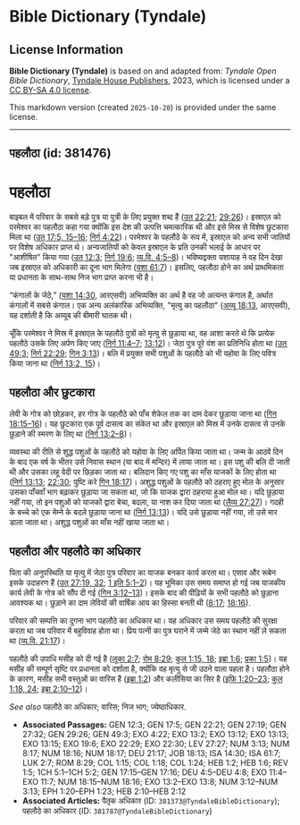 # Bible Dictionary (Tyndale)

## License Information

**Bible Dictionary (Tyndale)** is based on and adapted from: _Tyndale Open Bible Dictionary_, [Tyndale House Publishers](https://tyndaleopenresources.com/), 2023, which is licensed under a [CC BY-SA 4.0 license](https://creativecommons.org/licenses/by-sa/4.0/legalcode.en).

This markdown version (created `2025-10-20`) is provided under the same license.



--------------------------------

## पहलौठा (id: 381476)

पहलौठा
======

बाइबल में परिवार के सबसे बड़े पुत्र या पुत्री के लिए प्रयुक्त शब्द हैं ([उत् 22:21](https://ref.ly/Gen22:21); [29:26](https://ref.ly/Gen29:26))। इस्राएल को परमेश्वर का पहलौठा कहा गया क्योंकि इस देश की उत्पत्ति चमत्कारिक थी और इसे मिस्र से विशेष छुटकारा मिला था ([उत् 17:5, 15–16](https://ref.ly/Gen17:5,Gen17:15-Gen17:16); [निर्ग 4:22](https://ref.ly/Exod4:22))। परमेश्वर के पहलौठे के रूप में, इस्राएल को अन्य सभी जातियों पर विशेष अधिकार प्राप्त थे। अन्यजातियों को केवल इस्राएल के प्रति उनकी भलाई के आधार पर "आशीषित" किया गया ([उत् 12:3](https://ref.ly/Gen12:3); [निर्ग 19:6](https://ref.ly/Exod19:6); [व्य.वि. 4:5–8](https://ref.ly/Deut4:5-Deut4:8))। भविष्यद्वक्ता यशायाह ने वह दिन देखा जब इस्राएल को अधिकारी का दूना भाग मिलेगा ([यशा 61:7](https://ref.ly/Isa61:7))। इसलिए, पहलौठा होने का अर्थ प्राथमिकता या प्रधानता के साथ\-साथ निज भाग प्राप्त करना भी है।

 “कंगालों के जेठे,” ([यशा 14:30](https://ref.ly/Isa14:30), आरएसवी) अभिव्यक्ति का अर्थ है वह जो अत्यन्त कंगाल है, अर्थात कंगालों में सबसे कंगाल। एक अन्य अलंकारिक अभिव्यक्ति, "मृत्यु का पहलौठा" ([अय्यू 18:13](https://ref.ly/Job18:13), आरएसवी), यह दर्शाती है कि अय्यूब की बीमारी घातक थी।

चूँकि परमेश्वर ने मिस्र में इस्राएल के पहलौठे पुत्रों को मृत्यु से छुड़ाया था, वह आशा करते थे कि प्रत्येक पहलौठे उसके लिए अर्पण किए जाए ([निर्ग 11:4–7](https://ref.ly/Exod11:4-Exod11:7); [13:12](https://ref.ly/Exod13:12))। जेठा पुत्र पूरे वंश का प्रतिनिधि होता था ([उत् 49:3](https://ref.ly/Gen49:3); [निर्ग 22:29](https://ref.ly/Exod22:29); [गिन 3:13](https://ref.ly/Num3:13))। बलि में प्रयुक्त सभी पशुओं के पहलौठे को भी यहोवा के लिए पवित्र किया जाना था ([निर्ग 13:2, 15](https://ref.ly/Exod13:2,Exod13:15))।

पहलौठा और छुटकारा
-----------------

लेवी के गोत्र को छोड़कर, हर गोत्र के पहलौठे को पाँच शेकेल तक का दाम देकर छुड़ाया जाना था ([गिन 18:15–16](https://ref.ly/Num18:15-Num18:16))। यह छुटकारा एक पूर्व दासत्व का संकेत था और इस्राएल को मिस्र में उनके दासत्व से उनके छुड़ाने की स्मरण के लिए था ([निर्ग 13:2–8](https://ref.ly/Exod13:2-Exod13:8))।

व्यवस्था की रीति से शुद्ध पशुओं के पहलौठे को यहोवा के लिए अर्पित किया जाता था। जन्म के आठवें दिन के बाद एक वर्ष के भीतर उसे निवास स्थान (या बाद में मन्दिर) में लाया जाता था। इस पशु की बलि दी जाती थी और उसका लहू वेदी पर छिड़का जाता था। बलिदान किए गए पशु का माँस याजकों के लिए होता था ([निर्ग 13:13](https://ref.ly/Exod13:13); [22:30](https://ref.ly/Exod22:30); पुष्टि करे [गिन 18:17](https://ref.ly/Num18:17))। अशुद्ध पशुओं के पहलौठे को ठहराए हुए मोल के अनुसार उसका पाँचवाँ भाग बढ़ाकर छुड़ाया जा सकता था, जो कि याजक द्वारा ठहराया हुआ मोल था। यदि छुड़ाया नहीं गया, तो इन पशुओं को याजकों द्वारा बेचा, बदला, या नाश कर दिया जाता था ([लैव्य 27:27](https://ref.ly/Lev27:27))। गदही के बच्चे को एक मेम्ने के बदले छुड़ाया जाना था ([निर्ग 13:13](https://ref.ly/Exod13:13))। यदि उसे छुड़ाया नहीं गया, तो उसे मार डाला जाता था। अशुद्ध पशुओं का माँस नहीं खाया जाता था।

पहलौठा और पहलौठे का अधिकार
--------------------------

पिता की अनुपस्थिति या मृत्यु में जेठा पुत्र परिवार का याजक बनकर कार्य करता था। एसाव और रूबेन इसके उदाहरण हैं ([उत् 27:19, 32](https://ref.ly/Gen27:19,Gen27:32); [1 इति 5:1–2](https://ref.ly/1Chr5:1-1Chr5:2))। यह भूमिका उस समय समाप्त हो गई जब याजकीय कार्य लेवी के गोत्र को सौंप दी गई ([गिन 3:12–13](https://ref.ly/Num3:12-Num3:13))। इसके बाद की पीढ़ियों के सभी पहलौठे को छुड़ाना आवश्यक था। छुड़ाने का दाम लेवियों की वार्षिक आय का हिस्सा बनती थी ([8:17](https://ref.ly/Num8:17); [18:16](https://ref.ly/Num18:16)).

परिवार की सम्पत्ति का दुगना भाग पहलौठे का अधिकार था। यह अधिकार उस समय पहलौठे की सुरक्षा करता था जब परिवार में बहुविवाह होता था। प्रिय पत्नी का पुत्र घराने में जन्मे जेठे का स्थान नहीं ले सकता था ([व्य.वि. 21:17](https://ref.ly/Deut21:17))।

पहलौठे की उपाधि मसीह को दी गई है ([लूका 2:7](https://ref.ly/Luke2:7); [रोम 8:29](https://ref.ly/Rom8:29); [कुल 1:15, 18](https://ref.ly/Col1:15,Col1:18); [इब्रा 1:6](https://ref.ly/Heb1:6); [प्रका 1:5](https://ref.ly/Rev1:5))। यह मसीह की सम्पूर्ण सृष्टि पर प्रधानता को दर्शाता है, क्योंकि वह मृत्यु से जी उठने वाला पहला है। पहलौठा होने के कारण, मसीह सभी वस्तुओं का वारिस है ([इब्रा 1:2](https://ref.ly/Heb1:2)) और कलीसिया का सिर है ([इफि 1:20–23](https://ref.ly/Eph1:20-Eph1:23); [कुल 1:18, 24](https://ref.ly/Col1:18,Col1:24); [इब्रा 2:10–12](https://ref.ly/Heb2:10-Heb2:12))।

*See also* पहलौठे का अधिकार; वारिस; निज भाग; ज्येष्ठाधिकार.

* **Associated Passages:** GEN 12:3; GEN 17:5; GEN 22:21; GEN 27:19; GEN 27:32; GEN 29:26; GEN 49:3; EXO 4:22; EXO 13:2; EXO 13:12; EXO 13:13; EXO 13:15; EXO 19:6; EXO 22:29; EXO 22:30; LEV 27:27; NUM 3:13; NUM 8:17; NUM 18:16; NUM 18:17; DEU 21:17; JOB 18:13; ISA 14:30; ISA 61:7; LUK 2:7; ROM 8:29; COL 1:15; COL 1:18; COL 1:24; HEB 1:2; HEB 1:6; REV 1:5; 1CH 5:1–1CH 5:2; GEN 17:15–GEN 17:16; DEU 4:5–DEU 4:8; EXO 11:4–EXO 11:7; NUM 18:15–NUM 18:16; EXO 13:2–EXO 13:8; NUM 3:12–NUM 3:13; EPH 1:20–EPH 1:23; HEB 2:10–HEB 2:12
* **Associated Articles:** पैतृक अधिकार (ID: `381373@TyndaleBibleDictionary`); पहलौठे का अधिकार (ID: `381787@TyndaleBibleDictionary`)

